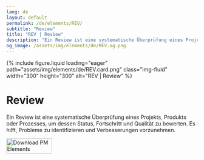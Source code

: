```yaml
---
lang: de
layout: default
permalink: /de/elements/REV/
subtitle: "Review"
title: "REV | Review"
description: "Ein Review ist eine systematische Überprüfung eines Projekts, Produkts oder Prozesses, um dessen Status, Fortschritt und Qualität zu bewerten. Es hilft, Probleme zu identifizieren und Verbesserungen vorzunehmen."
og_image: /assets/img/elements/de/REV.og.png
---
```


{% include figure.liquid loading="eager" path="assets/img/elements/de/REV.card.png" class="img-fluid" width="300" height="300" alt="REV | Review" %}

# Review

Ein Review ist eine systematische Überprüfung eines Projekts, Produkts oder Prozesses, um dessen Status, Fortschritt und Qualität zu bewerten. Es hilft, Probleme zu identifizieren und Verbesserungen vorzunehmen.

<a href="https://apps.apple.com/app/apple-store/id6738084498?pt=127441684&ct=website&mt=8">
  <img src="{{ "assets/img/en/appstore.png" | relative_url }}" width="120" height="40" alt="Download PM Elements">
</a>
